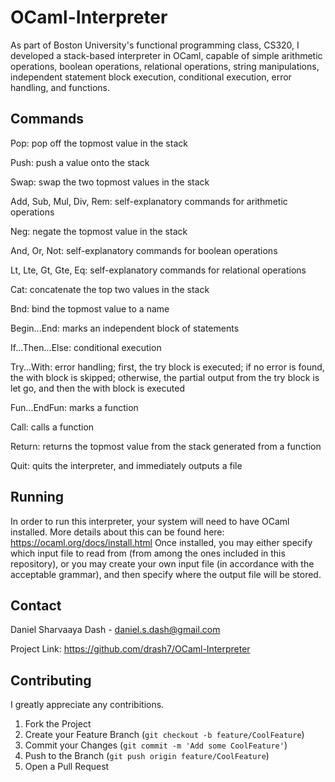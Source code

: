 # OCaml-Interpreter

As part of Boston University's functional programming class, CS320, I developed a stack-based interpreter in OCaml, capable of simple arithmetic operations, boolean operations, relational operations, string manipulations, independent statement block execution, conditional execution, error handling, and functions.

## Commands

Pop: pop off the topmost value in the stack

Push: push a value onto the stack

Swap: swap the two topmost values in the stack

Add, Sub, Mul, Div, Rem: self-explanatory commands for arithmetic operations

Neg: negate the topmost value in the stack

And, Or, Not: self-explanatory commands for boolean operations

Lt, Lte, Gt, Gte, Eq: self-explanatory commands for relational operations

Cat: concatenate the top two values in the stack

Bnd: bind the topmost value to a name

Begin...End: marks an independent block of statements

If...Then...Else: conditional execution

Try...With: error handling; first, the try block is executed; if no error is found, the with block is skipped; otherwise, the partial output from the try block is let go, and 
then the with block is executed

Fun...EndFun: marks a function

Call: calls a function

Return: returns the topmost value from the stack generated from a function

Quit: quits the interpreter, and immediately outputs a file

## Running

In order to run this interpreter, your system will need to have OCaml installed. More details about this can be found here: https://ocaml.org/docs/install.html
Once installed, you may either specify which input file to read from (from among the ones included in this repository), or you may create your own input file (in accordance with the acceptable grammar), and then specify where the output file will be stored.


## Contact
 
Daniel Sharvaaya Dash - daniel.s.dash@gmail.com
 
Project Link: https://github.com/drash7/OCaml-Interpreter
 
## Contributing
 
I greatly appreciate any contribitions.
1. Fork the Project
2. Create your Feature Branch (`git checkout -b feature/CoolFeature`)
3. Commit your Changes (`git commit -m 'Add some CoolFeature'`)
4. Push to the Branch (`git push origin feature/CoolFeature`)
5. Open a Pull Request
